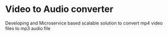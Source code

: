 # Video to Audio converter
Developing and Microservice based scalable solution to convert mp4 video files to mp3 audio file
